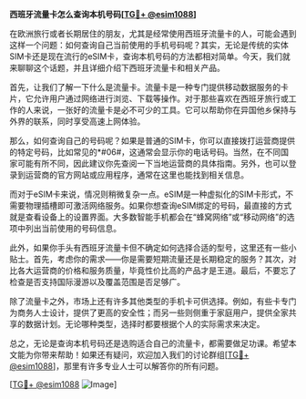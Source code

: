 **西班牙流量卡怎么查询本机号码[[TG💪+ @esim1088](https://t.me/s/esim1088)]**

在欧洲旅行或者长期居住的朋友，尤其是经常使用西班牙流量卡的人，可能会遇到这样一个问题：如何查询自己当前使用的手机号码呢？其实，无论是传统的实体SIM卡还是现在流行的eSIM卡，查询本机号码的方法都相对简单。今天，我们就来聊聊这个话题，并且详细介绍下西班牙流量卡和相关产品。

首先，让我们了解一下什么是流量卡。流量卡是一种专门提供移动数据服务的卡片，它允许用户通过网络进行浏览、下载等操作。对于那些喜欢在西班牙旅行或工作的人来说，一张好的流量卡是必不可少的工具。它可以帮助你在异国他乡保持与外界的联系，同时享受高速上网体验。

那么，如何查询自己的号码呢？如果是普通的SIM卡，你可以直接拨打运营商提供的特定号码，比如常见的*#06#，这通常会显示你的电话号码。当然，在不同国家可能有所不同，因此建议你先查阅一下当地运营商的具体指南。另外，也可以登录到运营商的官方网站或应用程序，通常在这里也能找到相关信息。

而对于eSIM卡来说，情况则稍微复杂一点。eSIM是一种虚拟化的SIM卡形式，不需要物理插槽即可激活网络服务。如果你想查询eSIM绑定的号码，最直接的方式就是查看设备上的设置界面。大多数智能手机都会在“蜂窝网络”或“移动网络”的选项中列出当前使用的号码信息。

此外，如果你手头有西班牙流量卡但不确定如何选择合适的型号，这里还有一些小贴士。首先，考虑你的需求——你是需要短期流量还是长期稳定的服务？其次，对比各大运营商的价格和服务质量，毕竟性价比高的产品才是王道。最后，不要忘了检查是否支持国际漫游以及覆盖范围是否足够广。

除了流量卡之外，市场上还有许多其他类型的手机卡可供选择。例如，有些卡专门为商务人士设计，提供了更高的安全性；而另一些则侧重于家庭用户，提供全家共享的数据计划。无论哪种类型，选择时都要根据个人的实际需求来决定。

总之，无论是查询本机号码还是选购适合自己的流量卡，都需要做足功课。希望本文能为你带来帮助！如果还有疑问，欢迎加入我们的讨论群组[[TG💪+ @esim1088](https://t.me/s/esim1088)]，那里有许多专业人士可以解答你的所有问题。

[[TG💪+ @esim1088](https://t.me/s/esim1088) ![Image](https://i.postimg.cc/4NQfJmqS/Snipaste-2025-05-13-00-14-12.png)]